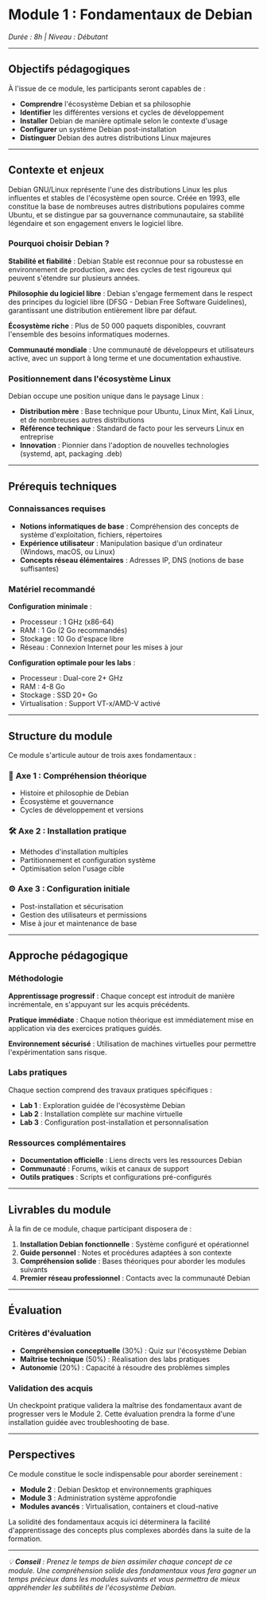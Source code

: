 # Module 1 : Fondamentaux de Debian

*Durée : 8h | Niveau : Débutant*

---

## Objectifs pédagogiques

À l'issue de ce module, les participants seront capables de :

- **Comprendre** l'écosystème Debian et sa philosophie
- **Identifier** les différentes versions et cycles de développement
- **Installer** Debian de manière optimale selon le contexte d'usage
- **Configurer** un système Debian post-installation
- **Distinguer** Debian des autres distributions Linux majeures

---

## Contexte et enjeux

Debian GNU/Linux représente l'une des distributions Linux les plus influentes et stables de l'écosystème open source. Créée en 1993, elle constitue la base de nombreuses autres distributions populaires comme Ubuntu, et se distingue par sa gouvernance communautaire, sa stabilité légendaire et son engagement envers le logiciel libre.

### Pourquoi choisir Debian ?

**Stabilité et fiabilité** : Debian Stable est reconnue pour sa robustesse en environnement de production, avec des cycles de test rigoureux qui peuvent s'étendre sur plusieurs années.

**Philosophie du logiciel libre** : Debian s'engage fermement dans le respect des principes du logiciel libre (DFSG - Debian Free Software Guidelines), garantissant une distribution entièrement libre par défaut.

**Écosystème riche** : Plus de 50 000 paquets disponibles, couvrant l'ensemble des besoins informatiques modernes.

**Communauté mondiale** : Une communauté de développeurs et utilisateurs active, avec un support à long terme et une documentation exhaustive.

### Positionnement dans l'écosystème Linux

Debian occupe une position unique dans le paysage Linux :

- **Distribution mère** : Base technique pour Ubuntu, Linux Mint, Kali Linux, et de nombreuses autres distributions
- **Référence technique** : Standard de facto pour les serveurs Linux en entreprise
- **Innovation** : Pionnier dans l'adoption de nouvelles technologies (systemd, apt, packaging .deb)

---

## Prérequis techniques

### Connaissances requises

- **Notions informatiques de base** : Compréhension des concepts de système d'exploitation, fichiers, répertoires
- **Expérience utilisateur** : Manipulation basique d'un ordinateur (Windows, macOS, ou Linux)
- **Concepts réseau élémentaires** : Adresses IP, DNS (notions de base suffisantes)

### Matériel recommandé

**Configuration minimale** :
- Processeur : 1 GHz (x86-64)
- RAM : 1 Go (2 Go recommandés)
- Stockage : 10 Go d'espace libre
- Réseau : Connexion Internet pour les mises à jour

**Configuration optimale pour les labs** :
- Processeur : Dual-core 2+ GHz
- RAM : 4-8 Go
- Stockage : SSD 20+ Go
- Virtualisation : Support VT-x/AMD-V activé

---

## Structure du module

Ce module s'articule autour de trois axes fondamentaux :

### 🎯 **Axe 1 : Compréhension théorique**
- Histoire et philosophie de Debian
- Écosystème et gouvernance
- Cycles de développement et versions

### 🛠️ **Axe 2 : Installation pratique**
- Méthodes d'installation multiples
- Partitionnement et configuration système
- Optimisation selon l'usage cible

### ⚙️ **Axe 3 : Configuration initiale**
- Post-installation et sécurisation
- Gestion des utilisateurs et permissions
- Mise à jour et maintenance de base

---

## Approche pédagogique

### Méthodologie

**Apprentissage progressif** : Chaque concept est introduit de manière incrémentale, en s'appuyant sur les acquis précédents.

**Pratique immédiate** : Chaque notion théorique est immédiatement mise en application via des exercices pratiques guidés.

**Environnement sécurisé** : Utilisation de machines virtuelles pour permettre l'expérimentation sans risque.

### Labs pratiques

Chaque section comprend des travaux pratiques spécifiques :

- **Lab 1** : Exploration guidée de l'écosystème Debian
- **Lab 2** : Installation complète sur machine virtuelle
- **Lab 3** : Configuration post-installation et personnalisation

### Ressources complémentaires

- **Documentation officielle** : Liens directs vers les ressources Debian
- **Communauté** : Forums, wikis et canaux de support
- **Outils pratiques** : Scripts et configurations pré-configurés

---

## Livrables du module

À la fin de ce module, chaque participant disposera de :

1. **Installation Debian fonctionnelle** : Système configuré et opérationnel
2. **Guide personnel** : Notes et procédures adaptées à son contexte
3. **Compréhension solide** : Bases théoriques pour aborder les modules suivants
4. **Premier réseau professionnel** : Contacts avec la communauté Debian

---

## Évaluation

### Critères d'évaluation

- **Compréhension conceptuelle** (30%) : Quiz sur l'écosystème Debian
- **Maîtrise technique** (50%) : Réalisation des labs pratiques
- **Autonomie** (20%) : Capacité à résoudre des problèmes simples

### Validation des acquis

Un checkpoint pratique validera la maîtrise des fondamentaux avant de progresser vers le Module 2. Cette évaluation prendra la forme d'une installation guidée avec troubleshooting de base.

---

## Perspectives

Ce module constitue le socle indispensable pour aborder sereinement :

- **Module 2** : Debian Desktop et environnements graphiques
- **Module 3** : Administration système approfondie
- **Modules avancés** : Virtualisation, containers et cloud-native

La solidité des fondamentaux acquis ici déterminera la facilité d'apprentissage des concepts plus complexes abordés dans la suite de la formation.

---

*💡 **Conseil** : Prenez le temps de bien assimiler chaque concept de ce module. Une compréhension solide des fondamentaux vous fera gagner un temps précieux dans les modules suivants et vous permettra de mieux appréhender les subtilités de l'écosystème Debian.*
